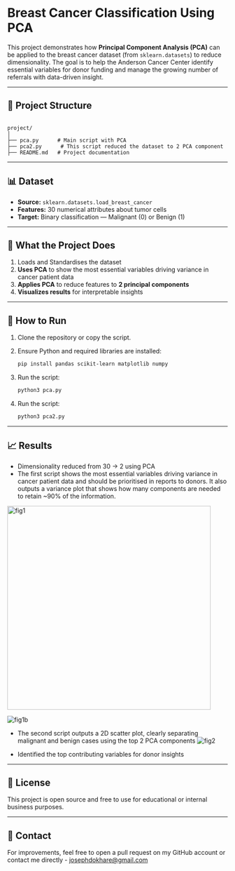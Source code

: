 # Breast Cancer Classification Using PCA 

This project demonstrates how **Principal Component Analysis (PCA)** can be applied to the breast cancer dataset (from `sklearn.datasets`) to reduce dimensionality. The goal is to help the Anderson Cancer Center identify essential variables for donor funding and manage the growing number of referrals with data-driven insight.

---

## 📁 Project Structure

```

project/
│
├── pca.py      # Main script with PCA 
├── pca2.py      # This script reduced the dataset to 2 PCA component 
├── README.md   # Project documentation

````

---

## 📊 Dataset

- **Source:** `sklearn.datasets.load_breast_cancer`
- **Features:** 30 numerical attributes about tumor cells
- **Target:** Binary classification — Malignant (0) or Benign (1)

---

## 🧪 What the Project Does

1. Loads and Standardises the dataset
2. **Uses PCA** to show the most essential variables driving variance in cancer patient data
2. **Applies PCA** to reduce features to **2 principal components**
3. **Visualizes results** for interpretable insights

---

## 🚀 How to Run

1. Clone the repository or copy the script.
2. Ensure Python and required libraries are installed:

   ```bash
   pip install pandas scikit-learn matplotlib numpy

3. Run the script:

   ```bash
   python3 pca.py
   ```
4. Run the script:

   ```bash
   python3 pca2.py
   ```
---

## 📈 Results

* Dimensionality reduced from 30 → 2 using PCA
* The first script shows the most essential variables driving variance in cancer patient data and should be prioritised in reports to donors. 
It also outputs a variance plot that shows how many components are needed to retain ~90% of the information.
<img width="465" alt="fig1" src="https://github.com/user-attachments/assets/14ad114c-222a-48aa-bc78-19f68e0f80ce" />

![fig1b](https://github.com/user-attachments/assets/92c011d4-1700-4eb6-95fa-2fbfb811804d)

* The second script outputs a 2D scatter plot, clearly separating malignant and benign cases using the top 2 PCA components
![fig2](https://github.com/user-attachments/assets/a0403ff1-017a-4189-8453-a2a23d6b18ca)

* Identified the top contributing variables for donor insights

---



## 📄 License

This project is open source and free to use for educational or internal business purposes.

---

## 💬 Contact

For improvements, feel free to open a pull request on my GitHub account or contact me directly - josephdokhare@gmail.com


